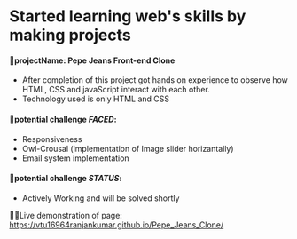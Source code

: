 # Started learning web's skills by making projects
#### 💁projectName: Pepe Jeans Front-end Clone
- After completion of this project got hands on experience to observe how HTML, CSS and javaScript interact with each other.
- Technology used is only HTML and CSS

#### 💁potential challenge *FACED*:
  - Responsiveness
  - Owl-Crousal (implementation of Image slider horizantally)
  - Email system implementation

#### 💁potential challenge *STATUS*:
- Actively Working and will be solved shortly

🚀🚀Live demonstration of page: https://vtu16964ranjankumar.github.io/Pepe_Jeans_Clone/
